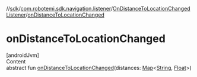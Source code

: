 //[sdk](../../../index.md)/[com.robotemi.sdk.navigation.listener](../index.md)/[OnDistanceToLocationChangedListener](index.md)/[onDistanceToLocationChanged](on-distance-to-location-changed.md)



# onDistanceToLocationChanged  
[androidJvm]  
Content  
abstract fun [onDistanceToLocationChanged](on-distance-to-location-changed.md)(distances: [Map](https://kotlinlang.org/api/latest/jvm/stdlib/kotlin.collections/-map/index.html)<[String](https://kotlinlang.org/api/latest/jvm/stdlib/kotlin/-string/index.html), [Float](https://kotlinlang.org/api/latest/jvm/stdlib/kotlin/-float/index.html)>)  



